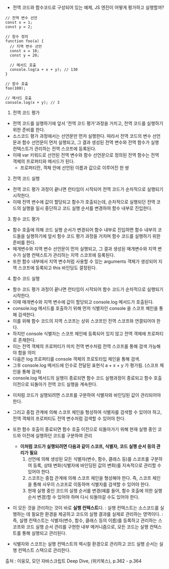 * 전역 코드와 함수코드로 구성되어 있는 예제, JS 엔진이 어떻게 평가하고 실행할까?

~~~
// 전역 변수 선언
const x = 1;
const y = 2;

// 함수 정의
function foo(a) {
  // 지역 변수 선언
  const x = 10;
  const y = 20;
  
  // 메서드 호출
  console.log(a + x + y); // 130
}

// 함수 호출
foo(100);

// 메서드 호출
console.log(x + y); // 3
~~~

1. 전역 코드 평가

  - 전역 코드를 실행하기에 앞서 '전역 코드 평가'과정을 거치고, 전역 코드를 실행하기 위한 준비를 한다.
  - 소스코드 평가 과정에서는 선언문만 먼저 실행한다. 따라서 전역 코드의 변수 선언문과 함수 선언문이 먼저 실행되고, 그 결과 생성된 전역 변수와 전역 함수가 실행 컨텍스트가 관리하는 전역 스코프에 등록된다.
  - 이때 var 키워드로 선언된 전역 변수와 함수 선언문으로 정의된 전역 함수는 전역 객체의 프로퍼티와 메서드가 된다.
    - 프로퍼티란, 객체 안에 선언된 이름과 값으로 이루어진 한 쌍
  
2. 전역 코드 실행
  
  - 전역 코드 평가 과정이 끝나면 런타임이 시작되어 전역 코드가 순차적으로 실행되기 시작한다.
  - 이때 전역 변수에 값이 할당되고 함수가 호출되는데, 순차적으로 실행되던 전역 코드의 실행을 일시 중단하고 코드 실행 순서를 변경하여 함수 내부로 진입한다.
  
3. 함수 코드 평가

  - 함수 호출에 의해 코드 실행 순서가 변경되어 함수 내부로 진입하면 함수 내부의 코드들을 실행하기에 앞서 함수 코드 평가 과정을 거치며 함수 코드를 실행하기 위한 준비를 한다.
  - 매개변수와 지역 변수 선언문이 먼저 실행되고, 그 결과 생성된 매개변수와 지역 변수가 실행 컨텍스트가 관리하는 지역 스코프에 등록된다.
  - 또한 함수 내부에서 지역 변수처럼 사용할 수 있는 arguments 객체가 생성되어 지역 스코프에 등록되고 this 바인딩도 결정된다.

4. 함수 코드 실행

  - 함수 코드 평가 과정이 끝나면 런타임이 시작되어 함수 코드가 순차적으로 실행되기 시작한다.
  - 이때 매개변수와 지역 변수에 값이 할당되고 console.log 메서드가 호출된다.
  - console.log 메서드를 호출하기 위해 먼저 식별자인 console 을 스코프 체인을 통해 검색한다.
  - 이를 위해 함수 코드의 지역 스코프는 상위 스코프인 전역 스코프와 연결되어야 한다.
  - 하지만 console 식별자는 스코프 체인에 등록되어 있지 않고 전역 객체에 프로퍼티로 존재한다.
  - 이는 전역 객체의 프로퍼티가 마치 전역 변수처럼 전역 스코프를 통해 검색 가능해야 함을 의미
  - 다음은 log 프로퍼티를 console 객체의 프로토타입 체인을 통해 검색.
  - 그후 console.log 메서드에 인수로 전달된 표현식 a + x + y 가 평가됨. (스코프 체인을 통해 검색)
  - console.log 메서드의 실행이 종료되면 함수 코드 실행과정이 종료되고 함수 호출 이전으로 되돌아가 전역 코드 실행을 계속한다.

* 이처럼 코드가 실행되려면 스코프를 구분하여 식별자와 바인딩된 값이 관리되어야 한다.
* 그리고 중첩 관계에 의해 스코프 체인을 형성하여 식별자를 검색할 수 있어야 하고, 전역 객체의 프로퍼티도 전역 변수처럼 검색할 수 있어야 한다.
* 또한 함수 호출이 종료되면 함수 호출 이전으로 되돌아가기 위해 현재 실행 중인 코드와 이전에 실행하던 코드를 구분하여 관리
  * **이처럼 코드가 실행되려면 다음과 같이 스코프, 식별자, 코드 실행 순서 등의 관리가 필요**
    1. 선언에 의해 생성된 모든 식별자(변수, 함수, 클래스 등)를 스코프를 구분하여 등록, 상태 변화(식별자에 바인딩된 값의 변화)를 지속적으로 관리할 수 있어야 한다.
    2. 스코프는 중첩 관계에 의해 스코프 체인을 형성해야 한다. 즉, 스코프 체인을 통해 사우이 스코프로 이동하며 식별자를 검색할 수 있어야 한다.
    3. 현재 실행 중인 코드의 실행 순서를 변경(예를 들어, 함수 호출에 의한 실행 순서 변경)할 수 있어야 하며 다시 되돌아갈 수도 있어야 한다.

* 이 모든 것을 관리하는 것이 바로 **실행 컨텍스트**다.
  : 실행 컨텍스트는 소스코드를 실행하는 데 필요한 환경을 제공하고 코드의 실행 결과를 실제로 관리하는 영역이다.
  : 즉, 실행 컨텍스트는 식별자(변수, 함수, 클래스 등의 이름)를 등록하고 관리하는 스코프와 코드 실행 순서 관리를 구현한 내부 메커니즘으로, 모든 코드는 실행 컨텍스트를 통해 실행되고 관리된다.
  
* 식별자와 스코프는 실행 컨텍스트의 렉시컬 환경으로 관리하고 코드 실행 순서는 실행 컨텍스트 스택으로 관리한다.


출처 : 이웅모, 모던 자바스크립트 Deep Dive, (위키북스), p.362 - p.364

  
